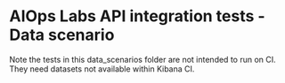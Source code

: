 # AIOps Labs API integration tests - Data scenario

Note the tests in this data_scenarios folder are not intended to run on CI.
They need datasets not available within Kibana CI.

